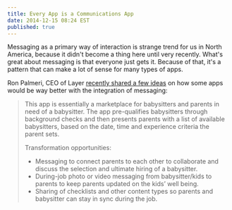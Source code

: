 ```yaml
---
title: Every App is a Communications App
date: 2014-12-15 08:24 EST
published: true
---
```


Messaging as a primary way of interaction is strange trend for us in North America, because it didn't become a thing here until very recently. What's great about messaging is that everyone just gets it. Because of that, it's a pattern that can make a lot of sense for many types of apps.

Ron Palmeri, CEO of Layer [recently shared a few ideas](http://blog.layer.com/every-app-is-a-communications-app/) on how some apps would be way better with the integration of messaging:

> This app is essentially a marketplace for babysitters and parents in need of a babysitter. The app pre-qualifies babysitters through background checks and then presents parents with a list of available babysitters, based on the date, time and experience criteria the parent sets.
>
> Transformation opportunities:
>
> - Messaging to connect parents to each other to collaborate and discuss the selection and ultimate hiring of a babysitter.
> - During-job photo or video messaging from babysitter/kids to parents to keep parents updated on the kids’ well being.
> - Sharing of checklists and other content types so parents and babysitter can stay in sync during the job.
